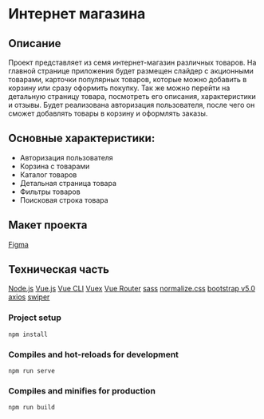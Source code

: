 # Интернет магазина
## Описание
Проект представляет из семя интернет-магазин различных товаров. На главной странице приложения будет размещен слайдер с акционными товарами, карточки популярных товаров, которые можно добавить в корзину или сразу оформить покупку. Так же можно перейти на детальную страницу товара, посмотреть его описания, характеристики и отзывы. Будет реализована авторизация пользователя, после чего он сможет добавлять товары в корзину и оформлять заказы.

## Основные характеристики:

- Авторизация пользователя
- Корзина с товарами 
- Каталог товаров
- Детальная страница товара
- Фильтры товаров
- Поисковая строка товара

## Макет проекта

[Figma](https://www.figma.com/file/xrX1HnqbZXxlUXTUfqKwVb/Vue-SPA-course?node-id=0%3A1)

## Техническая часть

[Node.js](https://nodejs.org/ru/)
[Vue.js](https://v3.ru.vuejs.org/)
[Vue CLI](https://cli.vuejs.org/ru/)
[Vuex](https://vuex.vuejs.org/)
[Vue Router](https://router.vuejs.org/)
[sass](https://sass-lang.com/)
[normalize.css](https://necolas.github.io/normalize.css/)
[bootstrap v5.0](https://getbootstrap.com/)
[axios](https://github.com/axios/axios)
[swiper](https://swiperjs.com/)

### Project setup
```
npm install
```

### Compiles and hot-reloads for development
```
npm run serve
```

### Compiles and minifies for production
```
npm run build
```
